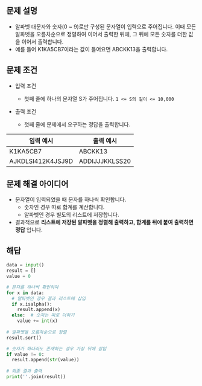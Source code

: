 ## 문제 설명
* 알파벳 대문자와 숫자(0 ~ 9)로만 구성된 문자열이 입력으로 주어집니다. 이때 모든 알파벳을 오름차순으로 정렬하여 이어서 출력한 뒤에, 그 뒤에 모든 숫자를 더한 값을 이어서 출력합니다.
* 예를 들어 K1KA5CB7이라는 값이 들어요면 ABCKK13을 출력합니다.

## 문제 조건
* 입력 조건
  * 첫째 줄에 하나의 문자열 S가 주어집니다. `1 <= S의 길이 <= 10,000`

* 출력 조건
  * 첫째 줄에 문제에서 요구하는 정답을 출력합니다.

|입력 예시|출력 예시|
|--------|--------|
|K1KA5CB7|ABCKK13|
|AJKDLSI412K4JSJ9D|ADDIJJJKKLSS20|

## 문제 해결 아이디어
* 문자열이 입력되었을 때 문자를 하나씩 확인합니다.
  * 숫자인 경우 따로 합계를 계산합니다.
  * 알파벳인 경우 별도의 리스트에 저장합니다.
* 결과적으로 **리스트에 저장된 알파벳을 정렬해 출력하고, 합계를 뒤에 붙여 출력하면 정답** 입니다.


## 해답
```python
data = input()
result = []
value = 0

# 문자를 하나씩 확인하며
for x in data:
  # 알파벳인 경우 결과 리스트에 삽입
  if x.isalpha():
    result.append(x)
  else:  # 숫자는 따로 더하기
    value += int(x)
    
# 알파벳을 오름차순으로 정렬
result.sort()

# 숫자가 하나라도 존재하는 경우 가장 뒤에 삽입
if value != 0:
  result.append(str(value))
  
# 최종 결과 출력
print(''.join(result))
```
